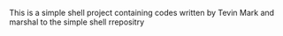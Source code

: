 This is a simple shell project containing codes written by Tevin Mark and marshal  to the simple shell rrepositry

